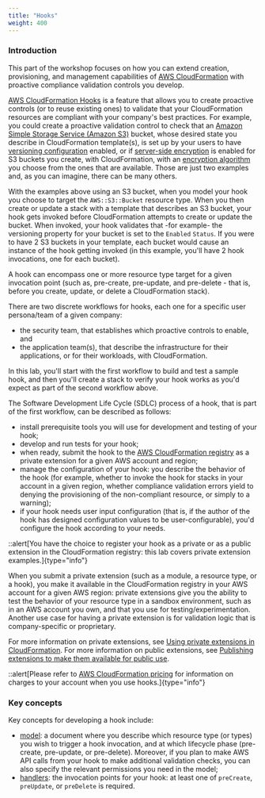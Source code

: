 ```yaml
---
title: "Hooks"
weight: 400
---
```


### Introduction

This part of the workshop focuses on how you can extend creation, provisioning, and management capabilities of [AWS CloudFormation](https://aws.amazon.com/cloudformation/) with proactive compliance validation controls you develop.

[AWS CloudFormation Hooks](https://docs.aws.amazon.com/cloudformation-cli/latest/hooks-userguide/what-is-cloudformation-hooks.html) is a feature that allows you to create proactive controls (or to reuse existing ones) to validate that your CloudFormation resources are compliant with your company's best practices. For example, you could create a proactive validation control to check that an [Amazon Simple Storage Service (Amazon S3)](https://aws.amazon.com/s3/) bucket, whose desired state you describe in CloudFormation template(s), is set up by your users to have [versioning configuration](https://docs.aws.amazon.com/AWSCloudFormation/latest/UserGuide/aws-resource-s3-bucket.html#cfn-s3-bucket-versioningconfiguration) enabled, or if [server-side encryption](https://docs.aws.amazon.com/AWSCloudFormation/latest/UserGuide/aws-resource-s3-bucket.html#cfn-s3-bucket-bucketencryption) is enabled for S3 buckets you create, with CloudFormation, with an [encryption algorithm](https://docs.aws.amazon.com/AWSCloudFormation/latest/UserGuide/aws-properties-s3-bucket-serversideencryptionbydefault.html#cfn-s3-bucket-serversideencryptionbydefault-ssealgorithm) you choose from the ones that are available. Those are just two examples and, as you can imagine, there can be many others.

With the examples above using an S3 bucket, when you model your hook you choose to target the `AWS::S3::Bucket` resource type. When you then create or update a stack with a template that describes an S3 bucket, your hook gets invoked before CloudFormation attempts to create or update the bucket. When invoked, your hook validates that -for example- the versioning property for your bucket is set to the `Enabled` `Status`. If you were to have 2 S3 buckets in your template, each bucket would cause an instance of the hook getting invoked (in this example, you'll have 2 hook invocations, one for each bucket).

A hook can encompass one or more resource type target for a given invocation point (such as, pre-create, pre-update, and pre-delete -
 that is, before you create, update, or delete a CloudFormation stack).

There are two discrete workflows for hooks, each one for a specific user persona/team of a given company:

- the security team, that establishes which proactive controls to enable, and
- the application team(s), that describe the infrastructure for their applications, or for their workloads, with CloudFormation.

In this lab, you'll start with the first workflow to build and test a sample hook, and then you'll create a stack to verify your hook works as you'd expect as part of the second workflow above.

The Software Development Life Cycle (SDLC) process of a hook, that is part of the first workflow, can be described as follows:

- install prerequisite tools you will use for development and testing of your hook;
- develop and run tests for your hook;
- when ready, submit the hook to the [AWS CloudFormation registry](https://docs.aws.amazon.com/AWSCloudFormation/latest/UserGuide/registry.html) as a private extension for a given AWS account and region;
- manage the configuration of your hook: you describe the behavior of the hook (for example, whether to invoke the hook for stacks in your account in a given region, whether compliance validation errors yield to denying the provisioning of the non-compliant resource, or simply to a warning);
- if your hook needs user input configuration (that is, if the author of the hook has designed configuration values to be user-configurable), you'd configure the hook according to your needs.

::alert[You have the choice to register your hook as a private or as a public extension in the CloudFormation registry: this lab covers private extension examples.]{type="info"}

When you submit a private extension (such as a module, a resource type, or a hook), you make it available in the CloudFormation registry in your AWS account for a given AWS region: private extensions give you the ability to test the behavior of your resource type in a sandbox environment, such as in an AWS account you own, and that you use for testing/experimentation. Another use case for having a private extension is for validation logic that is company-specific or proprietary.

For more information on private extensions, see [Using private extensions in CloudFormation](https://docs.aws.amazon.com/AWSCloudFormation/latest/UserGuide/registry-register.html). For more information on public extensions, see [Publishing extensions to make them available for public use](https://docs.aws.amazon.com/cloudformation-cli/latest/userguide/publish-extension.html).

::alert[Please refer to [AWS CloudFormation pricing](https://aws.amazon.com/cloudformation/pricing/) for information on charges to your account when you use hooks.]{type="info"}


### Key concepts

Key concepts for developing a hook include:

* [model](https://docs.aws.amazon.com/cloudformation-cli/latest/hooks-userguide/hooks-model.html): a document where you describe which resource type (or types) you wish to trigger a hook invocation, and at which lifecycle phase (pre-create, pre-update, or pre-delete). Moreover, if you plan to make AWS API calls from your hook to make additional validation checks, you can also specify the relevant permissions you need in the model;
* [handlers](https://docs.aws.amazon.com/cloudformation-cli/latest/hooks-userguide/hooks-model.html#model-hook-project-add-handler): the invocation points for your hook: at least one of `preCreate`, `preUpdate`, or `preDelete` is required.
